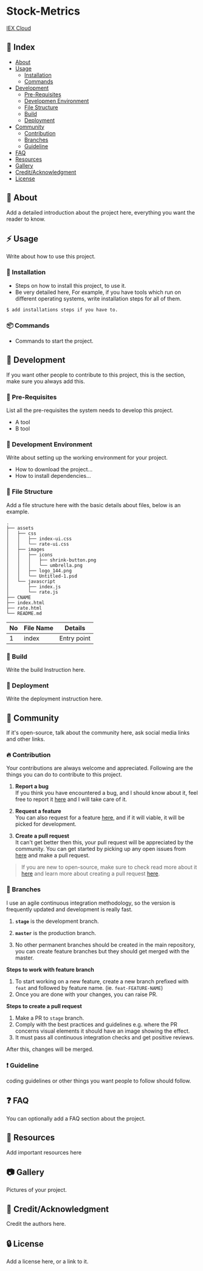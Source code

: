 # Stock-Metrics

<a href="https://iexcloud.io">IEX Cloud</a>


## :ledger: Index

- [About](#beginner-about)
- [Usage](#zap-usage)
  - [Installation](#electric_plug-installation)
  - [Commands](#package-commands)
- [Development](#wrench-development)
  - [Pre-Requisites](#notebook-pre-requisites)
  - [Developmen Environment](#nut_and_bolt-development-environment)
  - [File Structure](#file_folder-file-structure)
  - [Build](#hammer-build)  
  - [Deployment](#rocket-deployment)  
- [Community](#cherry_blossom-community)
  - [Contribution](#fire-contribution)
  - [Branches](#cactus-branches)
  - [Guideline](#exclamation-guideline)  
- [FAQ](#question-faq)
- [Resources](#page_facing_up-resources)
- [Gallery](#camera-gallery)
- [Credit/Acknowledgment](#star2-creditacknowledgment)
- [License](#lock-license)

##  :beginner: About
Add a detailed introduction about the project here, everything you want the reader to know.

## :zap: Usage
Write about how to use this project.

###  :electric_plug: Installation
- Steps on how to install this project, to use it.
- Be very detailed here, For example, if you have tools which run on different operating systems, write installation steps for all of them.

```
$ add installations steps if you have to.
```

###  :package: Commands
- Commands to start the project.

##  :wrench: Development
If you want other people to contribute to this project, this is the section, make sure you always add this.

### :notebook: Pre-Requisites
List all the pre-requisites the system needs to develop this project.
- A tool
- B tool

###  :nut_and_bolt: Development Environment
Write about setting up the working environment for your project.
- How to download the project...
- How to install dependencies...


###  :file_folder: File Structure
Add a file structure here with the basic details about files, below is an example.

```
.
├── assets
│   ├── css
│   │   ├── index-ui.css
│   │   └── rate-ui.css
│   ├── images
│   │   ├── icons
│   │   │   ├── shrink-button.png
│   │   │   └── umbrella.png
│   │   ├── logo_144.png
│   │   └── Untitled-1.psd
│   └── javascript
│       ├── index.js
│       └── rate.js
├── CNAME
├── index.html
├── rate.html
└── README.md
```

| No | File Name | Details 
|----|------------|-------|
| 1  | index | Entry point

###  :hammer: Build
Write the build Instruction here.

### :rocket: Deployment
Write the deployment instruction here.

## :cherry_blossom: Community

If it's open-source, talk about the community here, ask social media links and other links.

 ###  :fire: Contribution

 Your contributions are always welcome and appreciated. Following are the things you can do to contribute to this project.

 1. **Report a bug** <br>
 If you think you have encountered a bug, and I should know about it, feel free to report it [here]() and I will take care of it.

 2. **Request a feature** <br>
 You can also request for a feature [here](), and if it will viable, it will be picked for development.  

 3. **Create a pull request** <br>
 It can't get better then this, your pull request will be appreciated by the community. You can get started by picking up any open issues from [here]() and make a pull request.

 > If you are new to open-source, make sure to check read more about it [here](https://www.digitalocean.com/community/tutorial_series/an-introduction-to-open-source) and learn more about creating a pull request [here](https://www.digitalocean.com/community/tutorials/how-to-create-a-pull-request-on-github).


 ### :cactus: Branches

 I use an agile continuous integration methodology, so the version is frequently updated and development is really fast.

1. **`stage`** is the development branch.

2. **`master`** is the production branch.

3. No other permanent branches should be created in the main repository, you can create feature branches but they should get merged with the master.

**Steps to work with feature branch**

1. To start working on a new feature, create a new branch prefixed with `feat` and followed by feature name. (ie. `feat-FEATURE-NAME`)
2. Once you are done with your changes, you can raise PR.

**Steps to create a pull request**

1. Make a PR to `stage` branch.
2. Comply with the best practices and guidelines e.g. where the PR concerns visual elements it should have an image showing the effect.
3. It must pass all continuous integration checks and get positive reviews.

After this, changes will be merged.


### :exclamation: Guideline
coding guidelines or other things you want people to follow should follow.


## :question: FAQ
You can optionally add a FAQ section about the project.

##  :page_facing_up: Resources
Add important resources here

##  :camera: Gallery
Pictures of your project.

## :star2: Credit/Acknowledgment
Credit the authors here.

##  :lock: License
Add a license here, or a link to it.